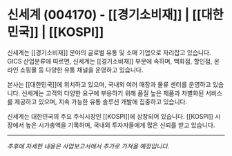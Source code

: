 # 신세계 (004170) - [[경기소비재]] | [[대한민국]] | [[KOSPI]]

신세계는 [[경기소비재]] 분야의 글로벌 유통 및 소매 기업으로 자리잡고 있습니다. GICS 산업분류에 따르면, 신세계는 [[경기소비재]] 부문에 속하며, 백화점, 할인점, 온라인 쇼핑몰 등 다양한 유통 채널을 운영하고 있습니다.

본사는 [[대한민국]]에 위치하고 있으며, 국내외 여러 매장과 물류 센터를 운영하고 있습니다. 신세계는 고객의 다양한 요구에 부응하기 위해 품질 높은 제품과 차별화된 서비스를 제공하고 있으며, 지속 가능한 유통 솔루션 개발에 집중하고 있습니다.

신세계는 대한민국의 주요 주식시장인 [[KOSPI]]에 상장되어 있습니다. [[KOSPI]] 시장에서 높은 시가총액을 기록하며, 국내외 투자자들에게 많은 신뢰를 받고 있습니다.

---

*추후에 자세한 내용은 사업보고서에서 추가로 가져올 예정입니다.*
